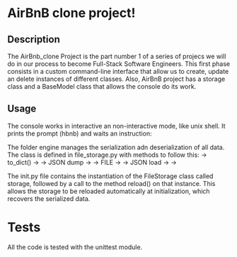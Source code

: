 # AirBnB clone project!

## Description

The AirBnb_clone Project is the part number 1 of a series of projecs we will do in our process to become Full-Stack Software Engineers. This first phase consists in a custom command-line interface that allow us to create, update an delete instances of different classes. Also, AirBnB project has a storage class and a BaseModel class that allows the console do its work.

## Usage

The console works in interactive an non-interactive mode, like unix shell. It prints the prompt (hbnb) and waits an instruction:

The folder engine manages the serialization adn deserialization of all data. The class is defined in file_storage.py with methods to follow this: -> to_dict() -> -> JSON dump -> -> FILE -> -> JSON load -> ->

The init.py file contains the instantiation of the FileStorage class called storage, followed by a call to the method reload() on that instance. This allows the storage to be reloaded automatically at initialization, which recovers the serialized data.

# Tests

All the code is tested with the unittest module.